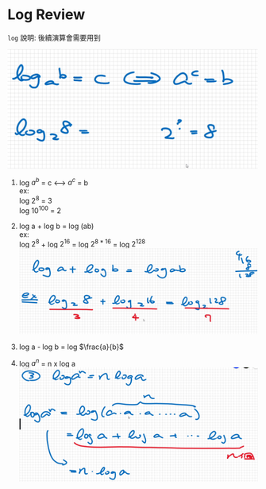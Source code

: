 # Log Review

`log` 說明: 後續演算會需要用到

![Log介紹](./images/09-01.png)

1. log $a^b$ = c <--> $a^c$ = b  
    ex:  
        log $2^8$ = 3  
        log $10^{100}$ = 2

2. log a + log b = log (ab)  
    ex:  
        log $2^8$ + log $2^{16}$ = log $2^{8*16}$ = log $2^{128}$  
    ![log相加](./images/09-02.png)

3. log a - log b = log $\frac{a}{b}$  
4. log $a^n$ = n x log a  
    ![loga_n](./images/09-03.png)
